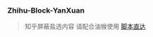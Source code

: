 ### Zhihu-Block-YanXuan
> 知乎屏蔽盐选内容
> 请配合油猴使用 [脚本直达](https://greasyfork.org/zh-CN/scripts/422339-%E7%9F%A5%E4%B9%8E%E5%B1%8F%E8%94%BD%E7%9B%90%E9%80%89)
